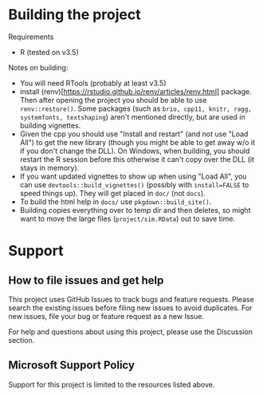 # Building the project
Requirements
- R (tested on v3.5)

Notes on building:
- You will need RTools (probably at least v3.5)
- install (renv)[https://rstudio.github.io/renv/articles/renv.html] package. Then after opening the project you should be able to use `renv::restore()`. Some packages (such as `brio, cpp11, knitr, ragg, systemfonts, textshaping`) aren't mentioned directly, but are used in building vignettes.
- Given the cpp you should use "Install and restart" (and not use "Load All") to get the new library (though you might be able to get away w/o it if you don't change the DLL). On Windows, when building, you should restart the R session before this otherwise it can't copy over the DLL (it stays in memory).
- If you want updated vignettes to show up when using "Load All", you can use `devtools::build_vignettes()` (possibly with `install=FALSE` to speed things up). They will get placed in `doc/` (not `docs`).
- To build the html help in `docs/` use `pkgdown::build_site()`.
- Building copies everything over to temp dir and then deletes, so might want to move the large files (`project/sim.RData`) out to save time.


# Support

## How to file issues and get help  

This project uses GitHub Issues to track bugs and feature requests. Please search the existing 
issues before filing new issues to avoid duplicates.  For new issues, file your bug or 
feature request as a new Issue.

For help and questions about using this project, please use the Discussion section.

## Microsoft Support Policy  

Support for this project is limited to the resources listed above.
